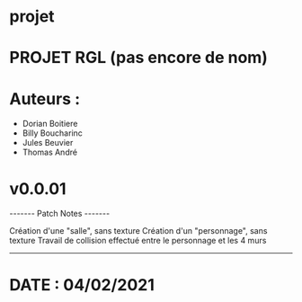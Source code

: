 # projet

# PROJET RGL (pas encore de nom)

# Auteurs :
  - Dorian Boitiere
  - Billy Boucharinc
  - Jules Beuvier
  - Thomas André

# v0.0.01

------- Patch Notes -------

Création d'une "salle", sans texture
Création d'un "personnage", sans texture
Travail de collision effectué entre le personnage et les 4 murs

---------------------------

# DATE : 04/02/2021
